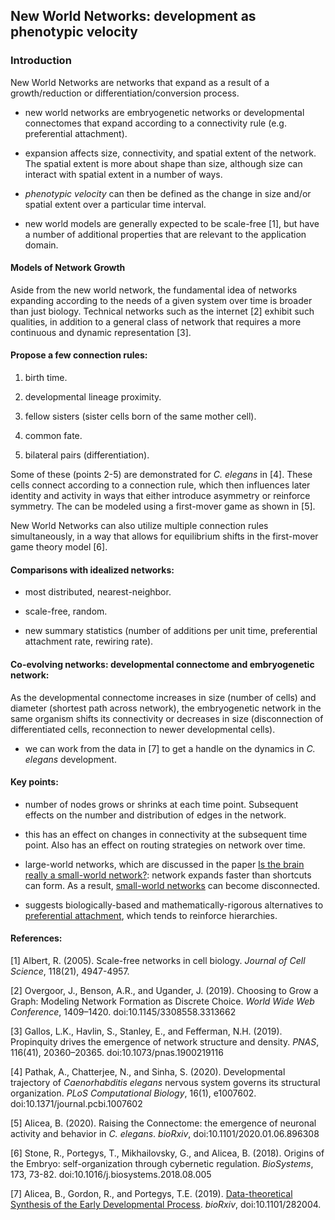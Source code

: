 ## New World Networks: development as phenotypic velocity

### Introduction

New World Networks are networks that expand as a result of a growth/reduction or differentiation/conversion process.

* new world networks are embryogenetic networks or developmental connectomes that expand according to a connectivity rule (e.g. preferential attachment).

* expansion affects size, connectivity, and spatial extent of the network. The spatial extent is more about shape than size, although size can interact with spatial extent in a number of ways.  

* _phenotypic velocity_ can then be defined as the change in size and/or spatial extent over a particular time interval.

* new world models are generally expected to be scale-free [1], but have a number of additional properties that are relevant to the application domain.  

#### Models of Network Growth

Aside from the new world network, the fundamental idea of networks expanding according to the needs of a given system over time is broader than just biology. Technical networks such as the internet [2] exhibit such qualities, in addition to a general class of network that requires a more continuous and dynamic representation [3].

#### Propose a few connection rules: 

1) birth time.

2) developmental lineage proximity.

3) fellow sisters (sister cells born of the same mother cell).

4) common fate.

5) bilateral pairs (differentiation).

Some of these (points 2-5) are demonstrated for _C. elegans_ in [4]. These cells connect according to a connection rule, which then influences later identity and activity in ways that either introduce asymmetry or reinforce symmetry. The can be modeled using a first-mover game as shown in [5].

New World Networks can also utilize multiple connection rules simultaneously, in a way that allows for equilibrium shifts in the first-mover game theory model [6].  

#### Comparisons with idealized networks:

* most distributed, nearest-neighbor.

* scale-free, random.

* new summary statistics (number of additions per unit time, preferential attachment rate, rewiring rate).

#### Co-evolving networks: developmental connectome and embryogenetic network:

As the developmental connectome increases in size (number of cells) and diameter (shortest path across network), the embryogenetic network in the same organism shifts its connectivity or decreases in size (disconnection of differentiated cells, reconnection to newer developmental cells).

* we can work from the data in [7] to get a handle on the dynamics in _C. elegans_ development.

#### Key points:

* number of nodes grows or shrinks at each time point. Subsequent effects on the number and distribution of edges in the network.

* this has an effect on changes in connectivity at the subsequent time point. Also has an effect on routing strategies on network over time.

* large-world networks, which are discussed in the paper [Is the brain really a small-world network?](https://link.springer.com/article/10.1007/s00429-015-1035-6): network expands faster than shortcuts can form. As a result, [small-world networks](http://www.scholarpedia.org/article/Small-world_network) can become disconnected.

* suggests biologically-based and mathematically-rigorous alternatives to [preferential attachment](https://en.wikipedia.org/wiki/Preferential_attachment), which tends to reinforce hierarchies.

#### References:
[1] Albert, R. (2005). Scale-free networks in cell biology. _Journal of Cell Science_, 118(21), 4947-4957.  

[2] Overgoor, J., Benson, A.R., and Ugander, J. (2019). Choosing to Grow a Graph: Modeling Network Formation as Discrete Choice. _World Wide Web Conference_, 1409–1420. doi:10.1145/3308558.3313662

[3] Gallos, L.K., Havlin, S., Stanley, E., and Fefferman, N.H. (2019). Propinquity drives the emergence of network structure and density. _PNAS_, 116(41), 20360–20365. doi:10.1073/pnas.1900219116

[4] Pathak, A., Chatterjee, N., and Sinha, S. (2020). Developmental trajectory of _Caenorhabditis elegans_ nervous system governs its structural organization. _PLoS Computational Biology_, 16(1), e1007602. doi:10.1371/journal.pcbi.1007602

[5] Alicea, B. (2020). Raising the Connectome: the emergence of neuronal activity and behavior in _C. elegans_. _bioRxiv_, doi:10.1101/2020.01.06.896308

[6] Stone, R., Portegys, T., Mikhailovsky, G., and Alicea, B. (2018). Origins of the Embryo: self-organization through cybernetic regulation. _BioSystems_, 173, 73-82. doi:10.1016/j.biosystems.2018.08.005


[7] Alicea, B., Gordon, R., and Portegys, T.E. (2019). [Data-theoretical Synthesis of the Early Developmental Process](https://www.biorxiv.org/content/10.1101/282004v2). _bioRxiv_, doi:10.1101/282004. 
